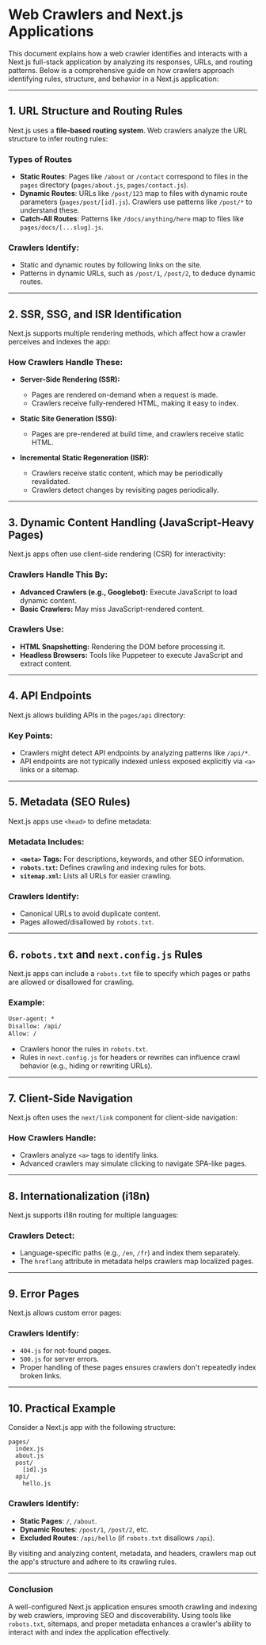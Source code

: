 # Web Crawlers and Next.js Applications

This document explains how a web crawler identifies and interacts with a Next.js full-stack application by analyzing its responses, URLs, and routing patterns. Below is a comprehensive guide on how crawlers approach identifying rules, structure, and behavior in a Next.js application:

---

## 1. URL Structure and Routing Rules

Next.js uses a **file-based routing system**. Web crawlers analyze the URL structure to infer routing rules:

### Types of Routes
- **Static Routes**: Pages like `/about` or `/contact` correspond to files in the `pages` directory (`pages/about.js`, `pages/contact.js`).
- **Dynamic Routes**: URLs like `/post/123` map to files with dynamic route parameters (`pages/post/[id].js`). Crawlers use patterns like `/post/*` to understand these.
- **Catch-All Routes**: Patterns like `/docs/anything/here` map to files like `pages/docs/[...slug].js`.

### Crawlers Identify:
- Static and dynamic routes by following links on the site.
- Patterns in dynamic URLs, such as `/post/1`, `/post/2`, to deduce dynamic routes.

---

## 2. SSR, SSG, and ISR Identification

Next.js supports multiple rendering methods, which affect how a crawler perceives and indexes the app:

### How Crawlers Handle These:
- **Server-Side Rendering (SSR):**
  - Pages are rendered on-demand when a request is made.
  - Crawlers receive fully-rendered HTML, making it easy to index.

- **Static Site Generation (SSG):**
  - Pages are pre-rendered at build time, and crawlers receive static HTML.

- **Incremental Static Regeneration (ISR):**
  - Crawlers receive static content, which may be periodically revalidated.
  - Crawlers detect changes by revisiting pages periodically.

---

## 3. Dynamic Content Handling (JavaScript-Heavy Pages)

Next.js apps often use client-side rendering (CSR) for interactivity:

### Crawlers Handle This By:
- **Advanced Crawlers (e.g., Googlebot):** Execute JavaScript to load dynamic content.
- **Basic Crawlers:** May miss JavaScript-rendered content.

### Crawlers Use:
- **HTML Snapshotting:** Rendering the DOM before processing it.
- **Headless Browsers:** Tools like Puppeteer to execute JavaScript and extract content.

---

## 4. API Endpoints

Next.js allows building APIs in the `pages/api` directory:

### Key Points:
- Crawlers might detect API endpoints by analyzing patterns like `/api/*`.
- API endpoints are not typically indexed unless exposed explicitly via `<a>` links or a sitemap.

---

## 5. Metadata (SEO Rules)

Next.js apps use `<head>` to define metadata:

### Metadata Includes:
- **`<meta>` Tags:** For descriptions, keywords, and other SEO information.
- **`robots.txt`:** Defines crawling and indexing rules for bots.
- **`sitemap.xml`:** Lists all URLs for easier crawling.

### Crawlers Identify:
- Canonical URLs to avoid duplicate content.
- Pages allowed/disallowed by `robots.txt`.

---

## 6. `robots.txt` and `next.config.js` Rules

Next.js apps can include a `robots.txt` file to specify which pages or paths are allowed or disallowed for crawling.

### Example:
```txt
User-agent: *
Disallow: /api/
Allow: /
```

- Crawlers honor the rules in `robots.txt`.
- Rules in `next.config.js` for headers or rewrites can influence crawl behavior (e.g., hiding or rewriting URLs).

---

## 7. Client-Side Navigation

Next.js often uses the `next/link` component for client-side navigation:

### How Crawlers Handle:
- Crawlers analyze `<a>` tags to identify links.
- Advanced crawlers may simulate clicking to navigate SPA-like pages.

---

## 8. Internationalization (i18n)

Next.js supports i18n routing for multiple languages:

### Crawlers Detect:
- Language-specific paths (e.g., `/en`, `/fr`) and index them separately.
- The `hreflang` attribute in metadata helps crawlers map localized pages.

---

## 9. Error Pages

Next.js allows custom error pages:

### Crawlers Identify:
- `404.js` for not-found pages.
- `500.js` for server errors.
- Proper handling of these pages ensures crawlers don't repeatedly index broken links.

---

## 10. Practical Example

Consider a Next.js app with the following structure:

```
pages/
  index.js
  about.js
  post/
    [id].js
  api/
    hello.js
```

### Crawlers Identify:
- **Static Pages**: `/`, `/about`.
- **Dynamic Routes**: `/post/1`, `/post/2`, etc.
- **Excluded Routes**: `/api/hello` (if `robots.txt` disallows `/api`).

By visiting and analyzing content, metadata, and headers, crawlers map out the app's structure and adhere to its crawling rules.

---

### Conclusion

A well-configured Next.js application ensures smooth crawling and indexing by web crawlers, improving SEO and discoverability. Using tools like `robots.txt`, sitemaps, and proper metadata enhances a crawler's ability to interact with and index the application effectively.

